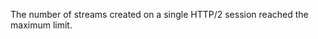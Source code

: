 
The number of streams created on a single HTTP/2 session reached the maximum
limit.

<a id="ERR_HTTP2_PAYLOAD_FORBIDDEN"></a>